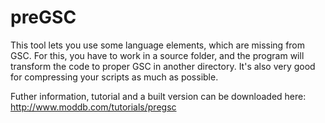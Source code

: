 preGSC
======

This tool lets you use some language elements, which are missing from GSC. For this, you have to work in a source folder, and the program will transform the code to proper GSC in another directory. It's also very good for compressing your scripts as much as possible.

Futher information, tutorial and a built version can be downloaded here: http://www.moddb.com/tutorials/pregsc
